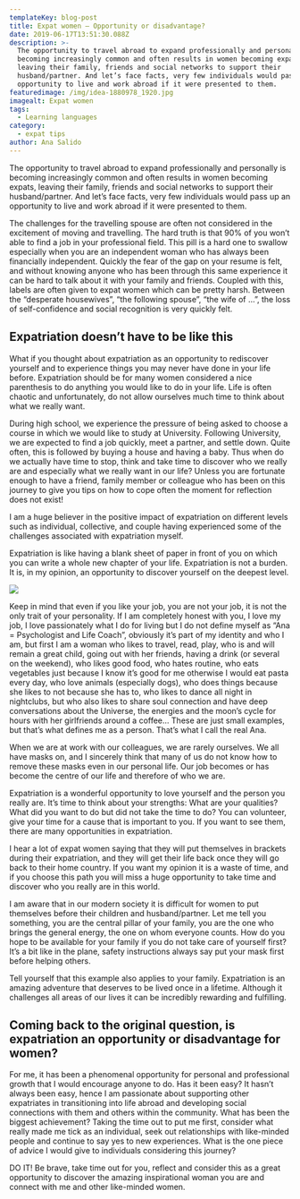 ```yaml
---
templateKey: blog-post
title: Expat women – Opportunity or disadvantage?
date: 2019-06-17T13:51:30.088Z
description: >-
  The opportunity to travel abroad to expand professionally and personally is
  becoming increasingly common and often results in women becoming expats,
  leaving their family, friends and social networks to support their
  husband/partner. And let’s face facts, very few individuals would pass up an
  opportunity to live and work abroad if it were presented to them.
featuredimage: /img/idea-1880978_1920.jpg
imagealt: Expat women
tags:
  - Learning languages
category:
  - expat tips
author: Ana Salido
---
```

The opportunity to travel abroad to expand professionally and personally is becoming increasingly common and often results in women becoming expats, leaving their family, friends and social networks to support their husband/partner. And let’s face facts, very few individuals would pass up an opportunity to live and work abroad if it were presented to them.

The challenges for the travelling spouse are often not considered in the excitement of moving and travelling. The hard truth is that 90% of you won’t able to find a job in your professional field. This pill is a hard one to swallow especially when you are an independent woman who has always been financially independent. Quickly the fear of the gap on your resume is felt, and without knowing anyone who has been through this same experience it can be hard to talk about it with your family and friends. Coupled with this, labels are often given to expat women which can be pretty harsh. Between the “desperate housewives”, “the following spouse”, “the wife of …”, the loss of self-confidence and social recognition is very quickly felt.

## Expatriation doesn’t have to be like this

What if you thought about expatriation as an opportunity to rediscover yourself and to experience things you may never have done in your life before. Expatriation should be for many women considered a nice parenthesis to do anything you would like to do in your life. Life is often chaotic and unfortunately, do not allow ourselves much time to think about what we really want.

During high school, we experience the pressure of being asked to choose a course in which we would like to study at University. Following University, we are expected to find a job quickly, meet a partner, and settle down. Quite often, this is followed by buying a house and having a baby. Thus when do we actually have time to stop, think and take time to discover who we really are and especially what we really want in our life? Unless you are fortunate enough to have a friend, family member or colleague who has been on this journey to give you tips on how to cope often the moment for reflection does not exist!

I am a huge believer in the positive impact of expatriation on different levels such as individual, collective, and couple having experienced some of the challenges associated with expatriation myself.

Expatriation is like having a blank sheet of paper in front of you on which you can write a whole new chapter of your life. Expatriation is not a burden. It is, in my opinion, an opportunity to discover yourself on the deepest level.

![](/img/aditya-saxena-410663-unsplash.jpg)

Keep in mind that even if you like your job, you are not your job, it is not the only trait of your personality. If I am completely honest with you, I love my job, I love passionately what I do for living but I do not define myself as “Ana = Psychologist and Life Coach”, obviously it’s part of my identity and who I am, but first I am a woman who likes to travel, read, play, who is and will remain a great child, going out with her friends, having a drink (or several on the weekend), who likes good food, who hates routine, who eats vegetables just because I know it’s good for me otherwise I would eat pasta every day, who love animals (especially dogs), who does things because she likes to not because she has to, who likes to dance all night in nightclubs, but who also likes to share soul connection and have deep conversations about the Universe, the energies and the moon’s cycle for hours with her girlfriends around a coffee… These are just small examples, but that’s what defines me as a person. That’s what I call the real Ana.

When we are at work with our colleagues, we are rarely ourselves. We all have masks on, and I sincerely think that many of us do not know how to remove these masks even in our personal life. Our job becomes or has become the centre of our life and therefore of who we are.

Expatriation is a wonderful opportunity to love yourself and the person you really are. It’s time to think about your strengths: What are your qualities? What did you want to do but did not take the time to do? You can volunteer, give your time for a cause that is important to you. If you want to see them, there are many opportunities in expatriation.

I hear a lot of expat women saying that they will put themselves in brackets during their expatriation, and they will get their life back once they will go back to their home country. If you want my opinion it is a waste of time, and if you choose this path you will miss a huge opportunity to take time and discover who you really are in this world.

I am aware that in our modern society it is difficult for women to put themselves before their children and husband/partner. Let me tell you something, you are the central pillar of your family, you are the one who brings the general energy, the one on whom everyone counts. How do you hope to be available for your family if you do not take care of yourself first? It’s a bit like in the plane, safety instructions always say put your mask first before helping others.

Tell yourself that this example also applies to your family. Expatriation is an amazing adventure that deserves to be lived once in a lifetime. Although it challenges all areas of our lives it can be incredibly rewarding and fulfilling.

## Coming back to the original question, is expatriation an opportunity or disadvantage for women?

For me, it has been a phenomenal opportunity for personal and professional growth that I would encourage anyone to do. Has it been easy? It hasn’t always been easy, hence I am passionate about supporting other expatriates in transitioning into life abroad and developing social connections with them and others within the community. What has been the biggest achievement? Taking the time out to put me first, consider what really made me tick as an individual, seek out relationships with like-minded people and continue to say yes to new experiences. What is the one piece of advice I would give to individuals considering this journey?

DO IT! Be brave, take time out for you, reflect and consider this as a great opportunity to discover the amazing inspirational woman you are and connect with me and other like-minded women.
